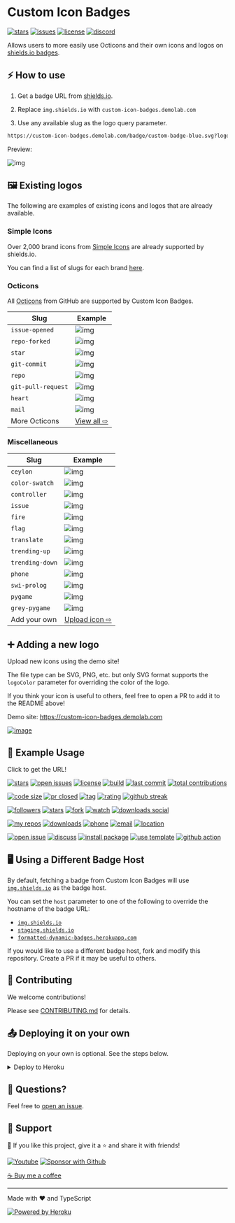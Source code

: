 # Custom Icon Badges

[![stars](https://custom-icon-badges.demolab.com/github/stars/DenverCoder1/custom-icon-badges?logo=star)](https://github.com/DenverCoder1/custom-icon-badges/stargazers "stars")
[![issues](https://custom-icon-badges.demolab.com/github/issues-raw/DenverCoder1/custom-icon-badges?logo=issue)](https://github.com/DenverCoder1/custom-icon-badges/issues "issues")
[![license](https://custom-icon-badges.demolab.com/github/license/denvercoder1/custom-icon-badges?logo=law&logoColor=white)](https://github.com/DenverCoder1/custom-icon-badges/blob/main/LICENSE?rgh-link-date=2021-08-09T18%3A10%3A26Z "license MIT")
[![discord](https://custom-icon-badges.demolab.com/discord/819650821314052106?color=7289DA&logo=comments&label=discord&logoColor=white)](https://discord.gg/fPrdqh3Zfu "Dev Pro Tips Discussion & Support Server")

Allows users to more easily use Octicons and their own icons and logos on [shields.io badges](https://github.com/badges/shields).

## ⚡ How to use

1. Get a badge URL from [shields.io](https://shields.io/).

2. Replace `img.shields.io` with `custom-icon-badges.demolab.com`

3. Use any available slug as the logo query parameter.

```md
https://custom-icon-badges.demolab.com/badge/custom-badge-blue.svg?logo=paintbrush&logoColor=white
```

Preview:

![img](https://custom-icon-badges.demolab.com/badge/custom-badge-blue.svg?logo=paintbrush&logoColor=white)

## 🖼️ Existing logos

The following are examples of existing icons and logos that are already available.

### Simple Icons

Over 2,000 brand icons from [Simple Icons](https://github.com/simple-icons/simple-icons) are already supported by shields.io.

You can find a list of slugs for each brand [here](https://github.com/simple-icons/simple-icons/blob/develop/slugs.md).

### Octicons

All [Octicons](https://primer.style/octicons/) from GitHub are supported by Custom Icon Badges.

| Slug               | Example                                                                                               |
| ------------------ | ----------------------------------------------------------------------------------------------------- |
| `issue-opened`     | ![img](https://custom-icon-badges.demolab.com/badge/Issue-red.svg?logo=issue-opened&logoColor=fff)  |
| `repo-forked`      | ![img](https://custom-icon-badges.demolab.com/badge/Fork-orange.svg?logo=fork)                      |
| `star`             | ![img](https://custom-icon-badges.demolab.com/badge/Star-yellow.svg?logo=star)                      |
| `git-commit`       | ![img](https://custom-icon-badges.demolab.com/badge/Commit-green.svg?logo=git-commit&logoColor=fff) |
| `repo`             | ![img](https://custom-icon-badges.demolab.com/badge/Repo-blue.svg?logo=repo)                        |
| `git-pull-request` | ![img](https://custom-icon-badges.demolab.com/badge/Pull%20Request-purple.svg?logo=pr)              |
| `heart`            | ![img](https://custom-icon-badges.demolab.com/badge/Heart-D15E9B.svg?logo=heart)                    |
| `mail`             | ![img](https://custom-icon-badges.demolab.com/badge/Mail-E61B23.svg?logo=mail)                      |
| More Octicons      | [View all ⇨](https://primer.style/octicons)                                                           |

### Miscellaneous

| Slug            | Example                                                                                                            |
| --------------- | ------------------------------------------------------------------------------------------------------------------ |
| `ceylon`        | ![img](https://custom-icon-badges.demolab.com/badge/ceylon-E39842.svg?logo=ceylon&logoColor=fff)                 |
| `color-swatch`  | ![img](https://custom-icon-badges.demolab.com/badge/color--swatch-blue.svg?logo=color-swatch&logoColor=fff)      |
| `controller`    | ![img](https://custom-icon-badges.demolab.com/badge/controller-blue.svg?logo=controller)                         |
| `issue`         | ![img](https://custom-icon-badges.demolab.com/badge/issue-orange.svg?logo=issue&logoColor=fff)                   |
| `fire`          | ![img](https://custom-icon-badges.demolab.com/badge/fire-red.svg?logo=fire&logoColor=fff)                        |
| `flag`          | ![img](https://custom-icon-badges.demolab.com/badge/flag-green.svg?logo=flag&logoColor=fff)                      |
| `translate`     | ![img](https://custom-icon-badges.demolab.com/badge/translate-blue.svg?logo=translate&logoColor=white)           |
| `trending-up`   | ![img](https://custom-icon-badges.demolab.com/badge/trending--up-brightgreen.svg?logoColor=fff&logo=trending-up) |
| `trending-down` | ![img](https://custom-icon-badges.demolab.com/badge/trending--down-red.svg?logoColor=fff&logo=trending-down)     |
| `phone`         | ![img](https://custom-icon-badges.demolab.com/badge/phone-green.svg?logo=phone&logoColor=white)                  |
| `swi-prolog`    | ![img](https://custom-icon-badges.demolab.com/badge/swi--prolog-E61B23.svg?logo=swi-prolog&logoColor=fff)        |
| `pygame`        | ![img](https://custom-icon-badges.demolab.com/badge/pygame-013243.svg?logo=pygame)        |
| `grey-pygame`   | ![img](https://custom-icon-badges.demolab.com/badge/pygame-150458.svg?logo=grey-pygame)        |
| Add your own    | [Upload icon ⇨](https://custom-icon-badges.demolab.com)                                                          |

## ➕ Adding a new logo

Upload new icons using the demo site!

The file type can be SVG, PNG, etc. but only SVG format supports the `logoColor` parameter for overriding the color of the logo.

If you think your icon is useful to others, feel free to open a PR to add it to the README above!

Demo site: <https://custom-icon-badges.demolab.com>

[![image](https://user-images.githubusercontent.com/20955511/128404656-30af9c39-39a4-4ac8-a4b0-2a077806a94c.png)](https://custom-icon-badges.demolab.com)

## 🚀 Example Usage

Click to get the URL!

[![stars][1]][1]
[![open issues][2]][2]
[![license][3]][3]
[![build][4]][4]
[![last commit][5]][5]
[![total contributions][26]][26]

[![code size][6]][6]
[![pr closed][7]][7]
[![tag][8]][8]
[![rating][9]][9]
[![github streak][25]][25]

[![followers][10]][10]
[![stars][11]][11]
[![fork][12]][12]
[![watch][13]][13]
[![downloads social][14]][14]

[![my repos][15]][15]
[![downloads][16]][16]
[![phone][17]][17]
[![email][18]][18]
[![location][19]][19]

[![open issue][20]][20]
[![discuss][21]][21]
[![install package][22]][22]
[![use template][23]][23]
[![github action][24]][24]

[1]: https://custom-icon-badges.demolab.com/github/stars/DenverCoder1/custom-icon-badges?logo=star
[2]: https://custom-icon-badges.demolab.com/github/issues-raw/DenverCoder1/custom-icon-badges?logo=issue
[3]: https://custom-icon-badges.demolab.com/github/license/denvercoder1/custom-icon-badges?logo=law
[4]: https://custom-icon-badges.demolab.com/github/workflow/status/DenverCoder1/custom-icon-badges/Node.js%20CI?logo=check-circle-fill&logoColor=white
[5]: https://custom-icon-badges.demolab.com/github/last-commit/DenverCoder1/custom-icon-badges?logo=history&logoColor=white
[6]: https://custom-icon-badges.demolab.com/github/languages/code-size/DenverCoder1/custom-icon-badges?logo=file-code&logoColor=white
[7]: https://custom-icon-badges.demolab.com/github/issues-pr-closed/DenverCoder1/custom-icon-badges?color=purple&logo=git-pull-request&logoColor=white
[8]: https://custom-icon-badges.demolab.com/github/v/tag/DenverCoder1/custom-icon-badges?logo=tag&logoColor=white
[9]: https://custom-icon-badges.demolab.com/chrome-web-store/rating/ogffaloegjglncjfehdfplabnoondfjo?logo=thumbsup&logoColor=white
[10]: https://custom-icon-badges.demolab.com/github/followers/DenverCoder1?logo=person-add&style=social&logoColor=black
[11]: https://custom-icon-badges.demolab.com/github/stars/DenverCoder1/custom-icon-badges?logo=star&style=social&logoColor=black
[12]: https://custom-icon-badges.demolab.com/github/forks/DenverCoder1/custom-icon-badges?logo=fork&style=social&logoColor=black
[13]: https://custom-icon-badges.demolab.com/github/watchers/DenverCoder1/custom-icon-badges?logo=eye&style=social&logoColor=black
[14]: https://custom-icon-badges.demolab.com/npm/dw/react-bootstrap?logo=download&style=social&label=Download&logoColor=black
[15]: https://custom-icon-badges.demolab.com/badge/-My%20Repos-blue?style=for-the-badge&logoColor=white&logo=repo
[16]: https://custom-icon-badges.demolab.com/badge/-Download-F25278?style=for-the-badge&logo=download&logoColor=white
[17]: https://custom-icon-badges.demolab.com/badge/-123--456--7890-orange?style=for-the-badge&logo=phone&logoColor=white
[18]: https://custom-icon-badges.demolab.com/badge/-hermione@spew.co.uk-red?style=for-the-badge&logo=mention&logoColor=white
[19]: https://custom-icon-badges.demolab.com/badge/Colorado-USA-purple?style=for-the-badge&logo=location&logoColor=white
[20]: https://custom-icon-badges.demolab.com/badge/-Open%20Issue-palegreen?style=for-the-badge&logoColor=black&logo=issue-opened
[21]: https://custom-icon-badges.demolab.com/badge/-Discuss-plum?style=for-the-badge&logo=comment-discussion&logoColor=black
[22]: https://custom-icon-badges.demolab.com/badge/-Install%20Package-gold?style=for-the-badge&logo=package&logoColor=black
[23]: https://custom-icon-badges.demolab.com/badge/-Use%20Template-teal?style=for-the-badge&logo=repo-template&logoColor=white
[24]: https://custom-icon-badges.demolab.com/badge/-Use%20GitHub%20Action-blue?style=for-the-badge&logo=workflow&logoColor=white
[25]: https://custom-icon-badges.demolab.com/badge/dynamic/json?logo=fire&logoColor=fff&color=orange&label=github%20streak&query=%24.currentStreak.length&suffix=%20days&url=https%3A%2F%2Fstreak-stats.demolab.com%2F%3Fuser%3DDenverCoder1%26type%3Djson
[26]: https://custom-icon-badges.demolab.com/badge/dynamic/json?logo=graph&logoColor=fff&color=blue&label=total%20contributions&query=%24.totalContributions&url=https%3A%2F%2Fstreak-stats.demolab.com%2F%3Fuser%3DDenverCoder1%26type%3Djson

## 🖥️ Using a Different Badge Host

By default, fetching a badge from Custom Icon Badges will use [`img.shields.io`](https://img.shields.io) as the badge host.

You can set the `host` parameter to one of the following to override the hostname of the badge URL:

-   [`img.shields.io`](https://img.shields.io)
-   [`staging.shields.io`](https://staging.shields.io)
-   [`formatted-dynamic-badges.herokuapp.com`](https://formatted-dynamic-badges.herokuapp.com)

If you would like to use a different badge host, fork and modify this repository. Create a PR if it may be useful to others.

## 🤗 Contributing

We welcome contributions!

Please see [CONTRIBUTING.md](CONTRIBUTING.md) for details.

## 📤 Deploying it on your own

Deploying on your own is optional. See the steps below.

<details>
  <summary>Deploy to Heroku</summary>

  1. Sign in to **Heroku** or create a new account at <https://heroku.com>
  2. Click the Deploy button below

  <p align="center">
    <a href="https://heroku.com/deploy?template=https://github.com/DenverCoder1/custom-icon-badges/tree/main">
      <img src="https://www.herokucdn.com/deploy/button.svg" title="Deploy to Heroku" alt="Deploy"/></a>
  </p>

  3. Add the url of a Mongo database as the `DB_URL` config var. The database should have a collection called `icons`. See [getting started](https://docs.atlas.mongodb.com/getting-started/) for more info on setting up a free Mongo Atlas database.

![image](https://user-images.githubusercontent.com/20955511/126066250-108fc119-4bc3-4ba0-9b07-0c7402c5790e.png)

  4. Click **"Deploy App"** at the end of the form
  5. Once the app is deployed, you can use `<your-app-name>.herokuapp.com` in place of `custom-icon-badges.demolab.com`
	
</details>

## 💬 Questions?

Feel free to [open an issue](http://github.com/DenverCoder1/custom-icon-badges/issues/new).

## 🤩 Support

💙 If you like this project, give it a ⭐ and share it with friends!

<p align="left">
  <a href="https://www.youtube.com/channel/UCipSxT7a3rn81vGLw9lqRkg?sub_confirmation=1"><img alt="Youtube" title="Youtube" src="https://custom-icon-badges.demolab.com/badge/-Subscribe-red?style=for-the-badge&logo=video&logoColor=white"/></a>
  <a href="https://github.com/sponsors/DenverCoder1"><img alt="Sponsor with Github" title="Sponsor with Github" src="https://custom-icon-badges.demolab.com/badge/-Sponsor-ea4aaa?style=for-the-badge&logo=heart&logoColor=white"/></a>
</p>

[☕ Buy me a coffee](https://ko-fi.com/jlawrence)

---

Made with ❤️ and TypeScript

<a href="https://heroku.com/"><img alt="Powered by Heroku" title="Powered by Heroku" src="https://img.shields.io/badge/-Powered%20by%20Heroku-6567a5?style=for-the-badge&logo=heroku&logoColor=white"/></a>
